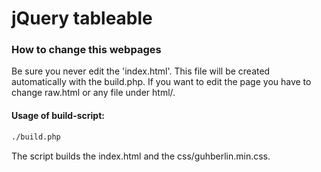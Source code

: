# jQuery tableable

### How to change this webpages

Be sure you never edit the 'index.html'. This file will be created automatically with the build.php.
If you want to edit the page you have to change raw.html or any file under html/.

#### Usage of build-script:

```bash
./build.php
```

The script builds the index.html and the css/guhberlin.min.css.
